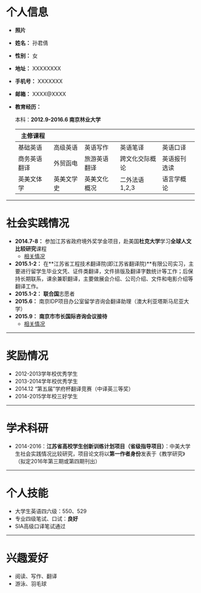 # 个人信息
* **照片**
* **姓名：** 孙君倩
* **性别：** 女
* **地址：** XXXXXXXX
* **手机号：** XXXXXXX
* **邮箱：** XXXX@XXXX
* **教育经历：**
  
  本科：**2012.9-2016.6 南京林业大学**
 
  | **主修课程** | | | | |
  | ------- | ---- | ---- | ---- | ---- |
  | 基础英语 | 高级英语 | 英语写作 | 英语笔译 | 英语口译 |
  | 商务英语翻译 | 外贸函电 | 旅游英语翻译 | 跨文化交际概论 | 英语报刊选读 |
  | 英美文体学 | 英美文学史 | 英美文化概况 | 二外法语 1,2,3 | 语言学概论 |
* * * 

# 社会实践情况
  * **2014.7-8：** 参加江苏省政府境外奖学金项目，赴美国**杜克大学**学习**全球人文比较研究**课程
    + [相关情况](http://scholarship.jesie.org/Category_830/Index.aspx)
  * **2015.1-2：** 在**江苏省工程技术翻译院(即江苏省翻译院)**有限公司实习，主要进行留学生毕业文凭、证件类翻译，文件排版及翻译字数统计等工作；后保持长期联系，课余兼职翻译，主要做展会介绍、公司介绍、文件和电影介绍等翻译工作。
  * **2015.1-2：** **联合国**志愿者 
  * **2015.6：** 南京IDP项目办公室留学咨询会翻译助理（澳大利亚塔斯马尼亚大学）
  * **2015.9：** **南京市市长国际咨询会议接待**
    + [相关情况](http://mp.weixin.qq.com/s?__biz=MjM5MTMwNzkxMg==&mid=400153075&idx=3&sn=7eb78cc0b45a83912f8750da2205d142&scene=23&srcid=013108kIbkWknciGjMWp9UVp#rd)

* * * 

# 奖励情况
  * 2012-2013学年校优秀学生
  * 2013-2014学年校优秀学生
  * 2014.12 “第五届”学府杯翻译竞赛（中译英三等奖）
  * 2014-2015学年校三好学生

* * *

# 学术科研
  * 2014-2016：**江苏省高校学生创新训练计划项目（省级指导项目）**：中美大学生社会实践情况比较研究，项目论文将以**第一作者身份**发表于《教学研究》（拟定2016年第三期或第四期刊出）
  
* * *

# 个人技能
 * 大学生英语四六级：550、529
 * 专业四级笔试、口试：**良好**
 * SIA高级口译笔试通过
 
* * *

# 兴趣爱好
 * 阅读、写作、翻译
 * 游泳、羽毛球
